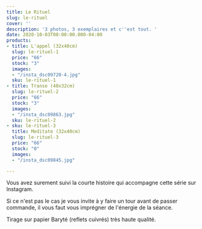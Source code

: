 ```yaml
---
title: Le Rituel
slug: le-rituel
cover: ''
description: '3 photos, 3 exemplaires et c''est tout. '
date: 2020-10-03T00:00:00.000-04:00
products:
- title: L'appel (32x40cm)
  slug: le-rituel-1
  price: "66"
  stock: "3"
  images:
  - "/insta_dsc09720-4.jpg"
  sku: le-rituel-1
- title: Transe (40x32cm)
  slug: le-rituel-2
  price: "66"
  stock: "3"
  images:
  - "/insta_dsc09863.jpg"
  sku: le-rituel-2
- sku: le-rituel-3
  title: Meditate (32x40cm)
  slug: le-rituel-3
  price: "66"
  stock: "0"
  images:
  - "/insta_dsc09845.jpg"

---
```

Vous avez surement suivi la courte histoire qui accompagne cette série sur Instagram.

Si ce n'est pas le cas je vous invite à y faire un tour avant de passer commande, il vous faut vous imprégner de l'énergie de la séance.

Tirage sur papier Baryté (reflets cuivrés) très haute qualité.
